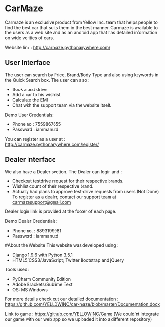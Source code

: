 # CarMaze

Carmaze is an exclusive product from Yellow Inc. team that helps people to find the best car that suits them in the best manner. Carmaze is available to the users as a web site and as an android app that has detailed information on wide verities of cars. 

Website link : http://carmaze.pythonanywhere.com/ 

## User Interface

The user can search by Price, Brand/Body Type and also using keywords in the Quick Search box.
The user can also :
  - Book a test drive
  - Add a car to his wishlist
  - Calculate the EMI
  - Chat with the support team via the website itself.

Demo User Credentials:
 - Phone no : 7559867655
 - Password : iammanutd
  
You can register as a user at : http://carmaze.pythonanywhere.com/register/

## Dealer Interface
We also have a Dealer section.
The Dealer can login and :
  - Checkout testdrive request for their respective brands.
  - Wishlist count of their respective brand.
  - Actually had plans to approve test-drive requests from users (Not Done)
To register as a dealer, contact our support team at carmazesupport@gmail.com

Dealer login link is provided at the footer of each page.

Demo Dealer Credentials:
 - Phone no. : 8893199981
 - Password : iammanutd

#About the Website
This website was developed using :
  - Django 1.9.6 with Python 3.5.1
  - HTML5/CSS3/JavaScript; Twitter Bootstrap and jQuery

Tools used :
  - PyCharm Community Edition
  - Adobe Brackets/Sublime Text
  - OS: MS Windows

For more details check out our detailed documentation : https://github.com/YELLOWINC/car-maze/blob/master/Documentation.docx

Link to game : https://github.com/YELLOWINC/Game (We could'nt integrate our game with our web app so we uploaded it into a different repository)
